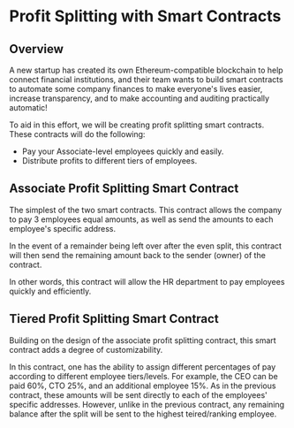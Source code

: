 # Profit Splitting with Smart Contracts

## Overview

A new startup has created its own Ethereum-compatible blockchain to help connect financial institutions, and their team wants to build smart contracts to automate some company finances to make everyone's lives easier, increase transparency, and to make accounting and auditing practically automatic!

To aid in this effort, we will be creating profit splitting smart contracts. These contracts will do the following:

* Pay your Associate-level employees quickly and easily.
* Distribute profits to different tiers of employees.

## Associate Profit Splitting Smart Contract

The simplest of the two smart contracts. This contract allows the company to pay 3 employees equal amounts, as well as send the amounts to each employee's specific address.

In the event of a remainder being left over after the even split, this contract will then send the remaining amount back to the sender (owner) of the contract.

In other words, this contract will allow the HR department to pay employees quickly and efficiently.

## Tiered Profit Splitting Smart Contract

Building on the design of the associate profit splitting contract, this smart contract adds a degree of customizability.

In this contract, one has the ability to assign different percentages of pay according to different employee tiers/levels. For example, the CEO can be paid 60%, CTO 25%, and an additional employee 15%. As in the previous contract, these amounts will be sent directly to each of the employees' specific addresses. However, unlike in the previous contract, any remaining balance after the split will be sent to the highest teired/ranking employee.
